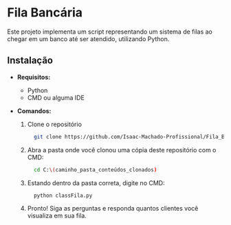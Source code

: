 # Fila Bancária

Este projeto implementa um script representando um sistema de filas ao chegar em um banco até ser atendido, utilizando Python.

## Instalação
  - __Requisitos:__

    - Python
    - CMD ou alguma IDE

  - __Comandos:__

    1. Clone o repositório
        ```bash
          git clone https://github.com/Isaac-Machado-Profissional/Fila_Bancaria
        ```
    2. Abra a pasta onde você clonou uma cópia deste repositório com o CMD:

        ```bash
          cd C:\(caminho_pasta_conteúdos_clonados)
        ```
    3. Estando dentro da pasta correta, digite no CMD:

        ```bash
          python classFila.py 
        ```
        
    4. Pronto! Siga as perguntas e responda quantos clientes você visualiza em sua fila.

